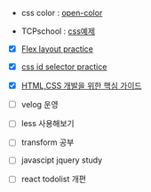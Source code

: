 - css color : [open-color](https://yeun.github.io/open-color/)

- TCPschool : [css예제](http://tcpschool.com/css/css3_module_shadows)

- [x] [Flex layout practice](http://flexboxfroggy.com/#ko)

- [x] [css id selector practice](http://flukeout.github.io/)

- [x] [HTML,CSS 개발을 위한 핵심 가이드](https://www.inflearn.com/course/html-css-%EA%B0%95%EC%A2%8C-codesquad/dashboard)

- [ ] velog 운영

- [ ] less 사용해보기

- [ ] transform 공부 

- [ ] javascipt jquery study

- [ ] react todolist 개편
